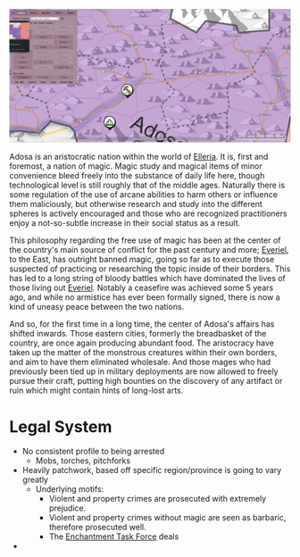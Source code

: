 ![](../../__Files/Pasted%20image%2020220508224148.png)

Adosa is an aristocratic nation within the world of [Elleria](Elleria.md). It is, first and foremost, a nation of magic. Magic study and magical items of minor convenience bleed freely into the substance of daily life here, though technological level is still roughly that of the middle ages. Naturally there is some regulation of the use of arcane abilities to harm others or influence them maliciously, but otherwise research and study into the different spheres is actively encouraged and those who are recognized practitioners enjoy a not-so-subtle increase in their social status as a result.

This philosophy regarding the free use of magic has been at the center of the country's main source of conflict for the past century and more; [Everiel](../Everiel/Everiel.md), to the East, has outright banned magic, going so far as to execute those suspected of practicing or researching the topic inside of their borders. This has led to a long string of bloody battles which have dominated the lives of those living out [Everiel](../Everiel/Everiel.md). Notably a ceasefire was achieved some 5 years ago, and while no armistice has ever been formally signed, there is now a kind of uneasy peace between the two nations.

And so, for the first time in a long time, the center of Adosa's affairs has shifted inwards. Those eastern cities, formerly the breadbasket of the country, are once again producing abundant food. The aristocracy have taken up the matter of the monstrous creatures within their own borders, and aim to have them eliminated wholesale. And those mages who had previously been tied up in military deployments are now allowed to freely pursue their craft, putting high bounties on the discovery of any artifact or ruin which might contain hints of long-lost arts.

# Legal System
* No consistent profile to being arrested
	* Mobs, torches, pitchforks
* Heavily patchwork, based off specific region/province is going to vary greatly
	* Underlying motifs:
		* Violent and property crimes are prosecuted with extremely prejudice.
		* Violent and property crimes without magic are seen as barbaric, therefore prosecuted well.
		* The [Enchantment Task Force](../../__TODO/Enchantment%20Task%20Force.md) deals 
* 